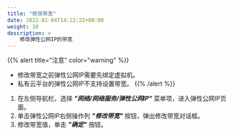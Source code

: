 ```yaml
---
title: "修改带宽"
date: 2022-01-04T14:22:22+08:00
weight: 30
description: >
    修改弹性公网IP的带宽
---
```


{{% alert title="注意" color="warning" %}}
- 修改带宽之前弹性公网IP需要先绑定虚拟机。
- 私有云平台的弹性公网IP不支持设置带宽。
{{% /alert %}}

1. 在左侧导航栏，选择 **_"网络/网络服务/弹性公网IP"_** 菜单项，进入弹性公网IP页面。
2. 单击弹性公网IP右侧操作列 **_"修改带宽"_** 按钮，弹出修改带宽对话框。
2. 修改带宽值，单击 **_"确定"_** 按钮。